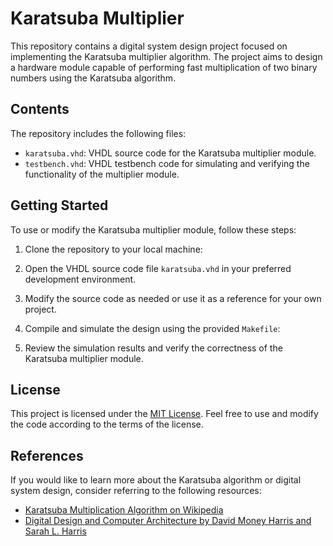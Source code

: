 # Karatsuba Multiplier

This repository contains a digital system design project focused on implementing the Karatsuba multiplier algorithm. The project aims to design a hardware module capable of performing fast multiplication of two binary numbers using the Karatsuba algorithm.

## Contents

The repository includes the following files:

- `karatsuba.vhd`: VHDL source code for the Karatsuba multiplier module.
- `testbench.vhd`: VHDL testbench code for simulating and verifying the functionality of the multiplier module.

## Getting Started

To use or modify the Karatsuba multiplier module, follow these steps:

1. Clone the repository to your local machine:

2. Open the VHDL source code file `karatsuba.vhd` in your preferred development environment.

3. Modify the source code as needed or use it as a reference for your own project.

4. Compile and simulate the design using the provided `Makefile`:

5. Review the simulation results and verify the correctness of the Karatsuba multiplier module.

## License

This project is licensed under the [MIT License](LICENSE). Feel free to use and modify the code according to the terms of the license.

## References

If you would like to learn more about the Karatsuba algorithm or digital system design, consider referring to the following resources:

- [Karatsuba Multiplication Algorithm on Wikipedia](https://en.wikipedia.org/wiki/Karatsuba_algorithm)
- [Digital Design and Computer Architecture by David Money Harris and Sarah L. Harris](https://www.elsevier.com/books/digital-design-and-computer-architecture/harris/978-0-12-394424-5)
